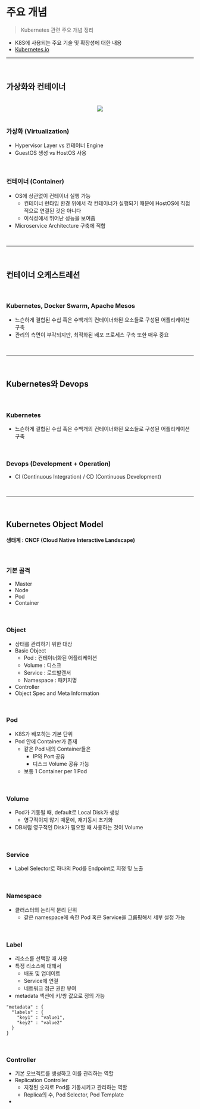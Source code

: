 # 주요 개념
> Kubernetes 관련 주요 개념 정리
* K8S에 사용되는 주요 기술 및 확장성에 대한 내용
* [Kubernetes.io](https://kubernetes.io/ko/docs/concepts/overview/what-is-kubernetes/)

<hr>
<br>

## 가상화와 컨테이너

#### 

<br>

<div align = "center" >
  <img src="https://d33wubrfki0l68.cloudfront.net/26a177ede4d7b032362289c6fccd448fc4a91174/eb693/images/docs/container_evolution.svg" />
</div>
<br>

### 가상화 (Virtualization)
* Hypervisor Layer vs 컨테이너 Engine
* GuestOS 생성 vs HostOS 사용

<br>

### 컨테이너 (Container)
* OS에 상관없이 컨테이너 실행 가능
  * 컨테이너 런타임 환경 위에서 각 컨테이너가 실행되기 때문에 HostOS에 직접적으로 연결된 것은 아니다
  * 이식성에서 뛰어난 성능을 보여줌
* Microservice Architecture 구축에 적합

<br>
<hr>
<br>

## 컨테이너 오케스트레션

####

<br>

### Kubernetes, Docker Swarm, Apache Mesos

* 느슨하게 결합된 수십 혹은 수백개의 컨테이너화된 요소들로 구성된 어플리케이션 구축
* 관리의 측면이 부각되지만, 최적화된 배포 프로세스 구축 또한 매우 중요

<br>
<hr>
<br>

## Kubernetes와 Devops

#### 

<br>

### Kubernetes
* 느슨하게 결합된 수십 혹은 수백개의 컨테이너화된 요소들로 구성된 어플리케이션 구축

<br>

### Devops (Development + Operation)
* CI (Continuous Integration) / CD (Continuous Development)

<br>
<hr>
<br>

## Kubernetes Object Model

#### 생태계 : CNCF (Cloud Native Interactive Landscape)

<br>

### 기본 골격
* Master
* Node
* Pod
* Container

<br>

### Object
* 상태를 관리하기 위한 대상
* Basic Object
  * Pod : 컨테이너화된 어플리케이션
  * Volume : 디스크
  * Service : 로드발랜서
  * Namespace : 패키지명
* Controller
* Object Spec and Meta Information

<br>

### Pod
* K8S가 배포하는 기본 단위
* Pod 안에 Container가 존재
  * 같은 Pod 내의 Container들은 
    * IP와 Port 공유
    * 디스크 Volume 공유 가능
  * 보통 1 Container per 1 Pod

<br>

### Volume
* Pod가 기동될 때, default로 Local Disk가 생성
  * 영구적이지 않기 때문에, 재기동시 초기화
* DB처럼 영구적인 Disk가 필요할 때 사용하는 것이 Volume

<br>

### Service
* Label Selector로 하나의 Pod를 Endpoint로 지정 및 노출

<br>

### Namespace
* 클러스터의 논리적 분리 단위
  * 같은 namespace에 속한 Pod 혹은 Service을 그룹핑해서 세부 설정 가능

<br> 

### Label
* 리소스를 선택할 때 사용
* 특정 리소스에 대해서
  * 배포 및 업데이트
  * Service에 연결
  * 네트워크 접근 권한 부여 
* metadata 섹션에 키/쌍 값으로 정의 가능
```
"metadata" : {
  "labels" : {
    "key1" : "value1",
    "key2" : "value2"
  }
}
```
<br>

### Controller
* 기본 오브젝트를 생성하고 이를 관리하는 역할
* Replication Controller
  * 지정된 숫자로 Pod를 기동시키고 관리하는 역할
  * Replica의 수, Pod Selector, Pod Template
* 
